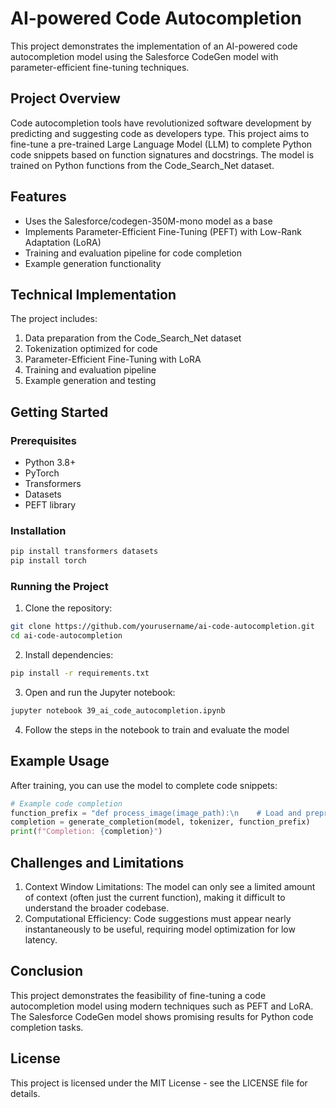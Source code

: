 # AI-powered Code Autocompletion

This project demonstrates the implementation of an AI-powered code autocompletion model using the Salesforce CodeGen model with parameter-efficient fine-tuning techniques.

## Project Overview

Code autocompletion tools have revolutionized software development by predicting and suggesting code as developers type. This project aims to fine-tune a pre-trained Large Language Model (LLM) to complete Python code snippets based on function signatures and docstrings. The model is trained on Python functions from the Code_Search_Net dataset.

## Features

- Uses the Salesforce/codegen-350M-mono model as a base
- Implements Parameter-Efficient Fine-Tuning (PEFT) with Low-Rank Adaptation (LoRA)
- Training and evaluation pipeline for code completion
- Example generation functionality

## Technical Implementation

The project includes:

1. Data preparation from the Code_Search_Net dataset
2. Tokenization optimized for code
3. Parameter-Efficient Fine-Tuning with LoRA
4. Training and evaluation pipeline
5. Example generation and testing

## Getting Started

### Prerequisites

- Python 3.8+
- PyTorch
- Transformers
- Datasets
- PEFT library

### Installation

```bash
pip install transformers datasets
pip install torch
```

### Running the Project

1. Clone the repository:

```bash
git clone https://github.com/yourusername/ai-code-autocompletion.git
cd ai-code-autocompletion
```

2. Install dependencies:

```bash
pip install -r requirements.txt
```

3. Open and run the Jupyter notebook:

```bash
jupyter notebook 39_ai_code_autocompletion.ipynb
```

4. Follow the steps in the notebook to train and evaluate the model

## Example Usage

After training, you can use the model to complete code snippets:

```python
# Example code completion
function_prefix = "def process_image(image_path):\n    # Load and preprocess image\n    import numpy as np\n    img = "
completion = generate_completion(model, tokenizer, function_prefix)
print(f"Completion: {completion}")
```

## Challenges and Limitations

1. Context Window Limitations: The model can only see a limited amount of context (often just the current function), making it difficult to understand the broader codebase.
2. Computational Efficiency: Code suggestions must appear nearly instantaneously to be useful, requiring model optimization for low latency.

## Conclusion

This project demonstrates the feasibility of fine-tuning a code autocompletion model using modern techniques such as PEFT and LoRA. The Salesforce CodeGen model shows promising results for Python code completion tasks.

## License

This project is licensed under the MIT License - see the LICENSE file for details.
